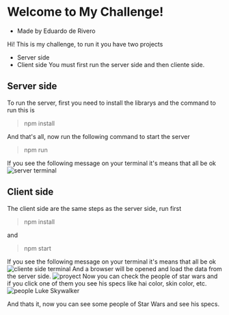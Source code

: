 

# Welcome to My Challenge!
- Made by Eduardo de Rivero

Hi! This is my challenge, to run it you have two projects
 - Server side
 - Client side
You must first run the server side and then cliente side.
## Server side
To run the server, first you need to install the librarys and the command to run this is 
> npm install

And that's all, now run the following command to start the server
> npm run

If you see the following message on your terminal it's means that all be ok
![server terminal](https://lh3.googleusercontent.com/SrFTmh2iVhJRHRa7MR7wEB6M8HMOrHE1oAAPFEmEAuOCOIlvTT3YOYLpOScDaC6vreqpD8ixXhKBmi0K-p3KFh3gluBXJCmaP_F4P0C22zZYvxrJydbVAB6TR81JrO9k99hZsVMkUFaWW6RWB7mV7-F6xN9ys9_AjvvI13oM3aAuUNYFDqyKnHYFKZa9l-0OQC12Yqkg9fijBwPgQAHBLGzIWGW9HMwCFmW-8qjeEVE9nOVqT_Kty42y4Ew_c-aRxzb8mihpVWRJ2qKwTSISPfcZl6z0UxmOoS6UKWTc7i_Blp_e1hs77EpqGKHTIW5w7J8hcQeaqDPceCAdwgdvGEdf6kSGtdCT_GnAOKOcqoyg9Z9_Tc1Q9Pu65IJlwNHG_HC4ebueHs6SGS2CkBWGLfPw1vlUKYqYX9Jdrz-nuMhY-ZNmY2Qmu_g3eMim3do5KLCN0kENZhZ9n2HyLyx-K_6scQSTrNfLbYh3GnjNG8YkrK-sLZpddkRCXIiLhlKQcLzRFJJbztE-jsr-fteiVx8pFuls-u5mI0oZ5cdliTC69wExOI-lDNUa-AqIo_ZCmldAjKTuAo9hKqJee-zib5XkpkcYm0d9VE7GO5-ECg3q0B4Q6TL6eJw-TngQNOeoAQlmitfubIyA1DmiAAdHix3m0i9QEd0BD9VIOOx1Boet41VBxdgqyFWftbiHHQ=w734-h217-no?authuser=0)

## Client side
The client side are the same steps as the server side, run first
> npm install

and 
> npm start

If you see the following message on your terminal it's means that all be ok
![cliente side terminal](https://lh3.googleusercontent.com/JG-NcwFvC7Az00dpxvbdJ-iGiOXQ4TseHtWaYk_69HOdrTrb7Txi7Xh_lpAUm0B7aimspvWCoFw-Ho1u0i3xI9GjVSJIYlSkYov7Bt53g2cCK168a4IiVj6BApf-y69AYT4alDeoaOTgShCEHts7_8uTFpKFBIN-byxaAd2i2jrCEYgixDiWS_pBiJ-tL0atKTOUU5GbDM5J5QN6Rl8EOj6ZsRIbttKV5Om0B8Z11UYModiecl_CCyoEpZ8XSNBlZHsiIpEM5Xa00llDNlcKo09DJ88t3rvZWA5FYlu5GP90OUYyyVH7Ri4K5iqG5-SnYmtfM8O8XpGNjIsjbNds_hhl4OtExaV0m16KyFNf4MeY-vNQoVhrkf31IB9y64zwe8CWXdxU946tWAnAmrBGB_KGaN5UqbC3SbtstI9eHoJCXKI-sLI8xGFZtatPOlgV2WsvknU28azD8Nlv20NRS4kEBRk-BnWluMmo0JSi6UM5K1baz_3S9ouD3dsyYrMkE8syIOZ7X7OzMp2_8McZFbiwcben99SgJFAIDGBEYmT5Ckioh93ax9Xj8J_diX3XyAXuBytEREUlMnQrWBo8e2KEPLOBPaKBZVZeqB_33sxpiWnF_-ZRELYJQbNDtCtdRwnwdV23KbT11-j69IvhgUSdIitAhc5eme8mbQ0uHPrWIcsFPrWyr56w2htIPQ=w639-h203-no?authuser=0)
And a browser will be opened and load the data from the server side. 
![proyect](https://lh3.googleusercontent.com/9QnIj26WVb4tYwJzW3G3eRyFvJkgGMstWq-8XP40CHyqI17AZJh6qf_BFHEBiSepaj2qZhzPabM053AZPyocojsYDzbaAdl1M6ewQcqtYH_rGsiuuC7IVyUsSA18WAh7wbrKuQymyCMM2MKf_rKOMUDd7dNahpqE-REODdYDkslLwpHt7Q37pxNi3F9wauSwc9IE0aqeQvTafpY1XauQVf-LoTYWxote2ZBl8s_O0wInOjV-aYYr9wxGgjWVD2jERTbCGUYmHTYFp0eSjD4EnvXGq_heG6j06gFVTOP9LbDiHejiFpuyU_E2drZKcDudHPJyrrjDRb7ohgP5GENEscukK-Q980du8YcJ_43e3XkDz5M-YJ5o7aBUh6_bDpHyolW2UXPgzA78XybusVai0BBkfg2qtjVVRpi9RPKTTW9HlkzjuXbQG6LV247Y59nLtYLy8gqrPE7vVNDg9Xns-KgMZqbJheCUKbzU5KH15OBlOiu1XahF4-sgwCjsPUtlnjfjzcO6jZdkmkf7UooUE8dBEFOMnHJGLOuI_S2o8YbsgIg9ZdieYYgdNl4jHq0qymk59M3ZJs22xgNbuQHjEVRMhTurO14di7GauCatZg6HDnLuX96zvNbJQaaUIj_qO0lYkkWQj0CZwrSu546nbJv7_uJuURVHBorG4vK-pAtlWsi_LywcdSLDzbq2VQ=w375-h814-no?authuser=0)
Now you can check the people of star wars and if you click one of them you see his specs like hai color, skin color, etc.
![people Luke Skywalker](https://lh3.googleusercontent.com/Nlb-T9q--7zCTwUaJrEaHGJA1zx3vsnGSGPWIn_eRXxPZcpsta68o6doRNIlkuNGBrnbHvQTFjMVnXE-a5dkWHigRh_16f7ifeRGjR9HJQco22X0e-msovf1vrSro9Xc21yryHD2vszEHxfwHsSk8rvVQGNu8rEvhTDiInpfR5xZ0Z_8ZkmhZn6ArLkV3OcXj29lomYxPPsb5BfdUaXO0Vkftv1zOVn7Pgkwfuu3uX7QTbXxuDnLyJ-G_JAubyc0wpDXoQDIvb2vPCOfons2PCB1n9sV3nNs_qSpBITNIaqJU4haV5f_ZnVKipo3mFLhEG-k7iNf_aDgzHhu8oUUsXOXo9x_QKTpKIJQFtzW-tgfYd4kFhYuXp8ZfsiFOmaMZ08s2ahjhB7ABAbOFsa7meTDngjXblhbWHY_ZZUMduk6n3pox9rFLOF7IJ0yIpwpSp-rxJ5XkPL2ehHE44LIN_pZ2BYiMH7P_y-6rs-KxWyGvhUV1Q9ao5QHXuUdN6gCskk7hy9lxBOP82N_ctw_2Q5eYbAKeUJwISQ8wFbmZyKFTu5U993MPAP2n3dWlDSIrKScPw32prS5enxhuw3_rn2o0Y7Z1MlHG1AWm6b3Xcf4caUnBFimI7U3m6mNP4PNCiYdwxyzIL0xZChYLJn30Rq40xLHP44N4-Ya3XWR0fvLSog7_d5FqgYy1aVH-A=w375-h814-no?authuser=0)

And thats it, now you can see some people of Star Wars and see his specs.